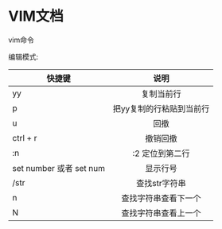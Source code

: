 # VIM文档

vim命令  

编辑模式:  

| 快捷键        | 说明          |
| ------------- |:-------------:|
| yy            | 复制当前行     |
| p             | 把yy复制的行粘贴到当前行      |
| u 	        | 回撤      |
| ctrl + r      | 撤销回撤      |
| :n            | :2 定位到第二行      |
| set number 或者 set num            | 显示行号      |
|/str|查找str字符串|
|n|查找字符串查看下一个|
|N|查找字符串查看上一个|
